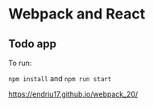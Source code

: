 # Webpack and React

## Todo app

To run: 

`npm install`
and
`npm run start`


https://endriu17.github.io/webpack_20/

